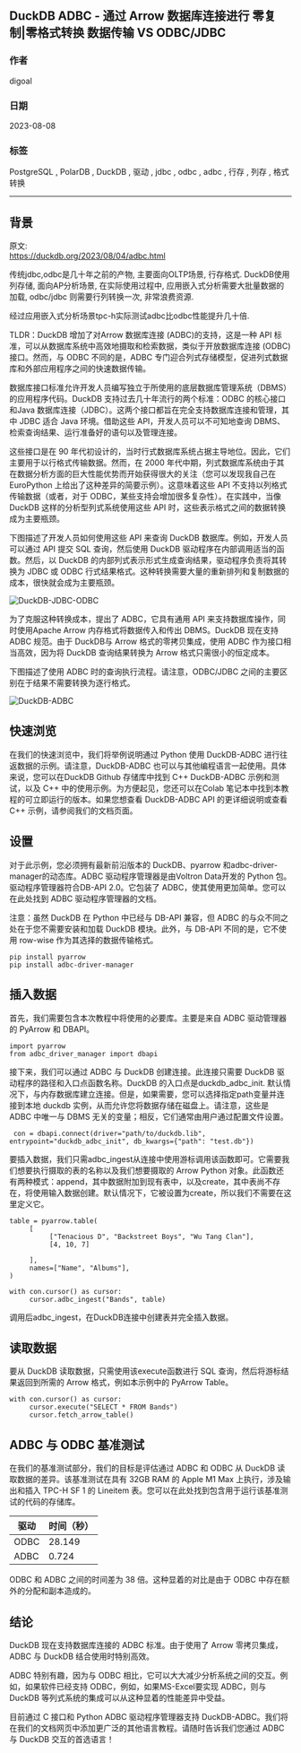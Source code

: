 ## DuckDB ADBC - 通过 Arrow 数据库连接进行 零复制|零格式转换 数据传输 VS ODBC/JDBC  
                                                                                                                                    
### 作者                                                                                                              
digoal                                                                                                              
                                                                                                              
### 日期                                                                                                              
2023-08-08                                                                                                         
                                                                                                    
### 标签                                                                                                              
PostgreSQL , PolarDB , DuckDB , 驱动 , jdbc , odbc , adbc , 行存 , 列存 , 格式转换             
                                                                                                              
----                                                                                                              
                                                                                                              
## 背景    
原文:   
https://duckdb.org/2023/08/04/adbc.html  
  
传统jdbc,odbc是几十年之前的产物, 主要面向OLTP场景, 行存格式. DuckDB使用列存储, 面向AP分析场景, 在实际使用过程中, 应用嵌入式分析需要大批量数据的加载, odbc/jdbc 则需要行列转换一次, 非常浪费资源.  
  
经过应用嵌入式分析场景tpc-h实际测试adbc比odbc性能提升几十倍.  
  
TLDR：DuckDB 增加了对Arrow 数据库连接 (ADBC)的支持，这是一种 API 标准，可以从数据库系统中高效地摄取和检索数据，类似于开放数据库连接 (ODBC)接口。然而，与 ODBC 不同的是，ADBC 专门迎合列式存储模型，促进列式数据库和外部应用程序之间的快速数据传输。  
  
数据库接口标准允许开发人员编写独立于所使用的底层数据库管理系统（DBMS）的应用程序代码。DuckDB 支持过去几十年流行的两个标准：ODBC 的核心接口和Java 数据库连接（JDBC）。这两个接口都旨在完全支持数据库连接和管理，其中 JDBC 适合 Java 环境。借助这些 API，开发人员可以不可知地查询 DBMS、检索查询结果、运行准备好的语句以及管理连接。  
  
这些接口是在 90 年代初设计的，当时行式数据库系统占据主导地位。因此，它们主要用于以行格式传输数据。然而，在 2000 年代中期，列式数据库系统由于其在数据分析方面的巨大性能优势而开始获得很大的关注（您可以发现我自己在 EuroPython 上给出了这种差异的简要示例）。这意味着这些 API 不支持以列格式传输数据（或者，对于 ODBC，某些支持会增加很多复杂性）。在实践中，当像 DuckDB 这样的分析型列式系统使用这些 API 时，这些表示格式之间的数据转换成为主要瓶颈。  
  
下图描述了开发人员如何使用这些 API 来查询 DuckDB 数据库。例如，开发人员可以通过 API 提交 SQL 查询，然后使用 DuckDB 驱动程序在内部调用适当的函数。然后，以 DuckDB 的内部列式表示形式生成查询结果，驱动程序负责将其转换为 JDBC 或 ODBC 行式结果格式。这种转换需要大量的重新排列和复制数据的成本，很快就会成为主要瓶颈。  
  
![DuckDB-JDBC-ODBC](https://duckdb.org/images/blog/adbc/duck-odbc-jdbc.png)  
  
为了克服这种转换成本，提出了 ADBC，它具有通用 API 来支持数据库操作，同时使用Apache Arrow 内存格式将数据传入和传出 DBMS。DuckDB 现在支持ADBC 规范。由于 DuckDB与 Arrow 格式的零拷贝集成，使用 ADBC 作为接口相当高效，因为将 DuckDB 查询结果转换为 Arrow 格式只需很小的恒定成本。  
  
下图描述了使用 ADBC 时的查询执行流程。请注意，ODBC/JDBC 之间的主要区别在于结果不需要转换为逐行格式。  
  
![DuckDB-ADBC](https://duckdb.org/images/blog/adbc/duck-adbc.png)  
  
## 快速浏览  
在我们的快速浏览中，我们将举例说明通过 Python 使用 DuckDB-ADBC 进行往返数据的示例。请注意，DuckDB-ADBC 也可以与其他编程语言一起使用。具体来说，您可以在DuckDB Github 存储库中找到 C++ DuckDB-ADBC 示例和测试，以及 C++ 中的使用示例。为方便起见，您还可以在Colab 笔记本中找到本教程的可立即运行的版本。如果您想查看 DuckDB-ADBC API 的更详细说明或查看 C++ 示例，请参阅我们的文档页面。  
  
## 设置  
对于此示例，您必须拥有最新前沿版本的 DuckDB、pyarrow 和adbc-driver-manager的动态库。ADBC 驱动程序管理器是由Voltron Data开发的 Python 包。驱动程序管理器符合DB-API 2.0。它包装了 ADBC，使其使用更加简单。您可以在此处找到 ADBC 驱动程序管理器的文档。  
  
注意：虽然 DuckDB 在 Python 中已经与 DB-API 兼容，但 ADBC 的与众不同之处在于您不需要安装和加载 DuckDB 模块。此外，与 DB-API 不同的是，它不使用 row-wise 作为其选择的数据传输格式。  
  
```  
pip install pyarrow  
pip install adbc-driver-manager  
```  
  
## 插入数据  
首先，我们需要包含本次教程中将使用的必要库。主要是来自 ADBC 驱动管理器的 PyArrow 和 DBAPI。  
  
```  
import pyarrow  
from adbc_driver_manager import dbapi  
```  
  
接下来，我们可以通过 ADBC 与 DuckDB 创建连接。此连接只需要 DuckDB 驱动程序的路径和入口点函数名称。DuckDB 的入口点是duckdb_adbc_init. 默认情况下，与内存数据库建立连接。但是，如果需要，您可以选择指定path变量并连接到本地 duckdb 实例，从而允许您将数据存储在磁盘上。请注意，这些是 ADBC 中唯一与 DBMS 无关的变量；相反，它们通常由用户通过配置文件设置。  
  
```  
 con = dbapi.connect(driver="path/to/duckdb.lib", entrypoint="duckdb_adbc_init", db_kwargs={"path": "test.db"})  
```  
  
要插入数据，我们只需adbc_ingest从连接中使用游标调用该函数即可。它需要我们想要执行摄取的表的名称以及我们想要摄取的 Arrow Python 对象。此函数还有两种模式：append，其中数据附加到现有表中，以及create，其中表尚不存在，将使用输入数据创建。默认情况下，它被设置为create，所以我们不需要在这里定义它。  
  
```  
table = pyarrow.table(  
     [  
          ["Tenacious D", "Backstreet Boys", "Wu Tang Clan"],  
          [4, 10, 7]  
  
     ],  
     names=["Name", "Albums"],  
)  
  
with con.cursor() as cursor:  
     cursor.adbc_ingest("Bands", table)  
```  
  
调用后adbc_ingest，在DuckDB连接中创建表并完全插入数据。  
  
## 读取数据  
要从 DuckDB 读取数据，只需使用该execute函数进行 SQL 查询，然后将游标结果返回到所需的 Arrow 格式，例如本示例中的 PyArrow Table。  
  
```  
with con.cursor() as cursor:  
     cursor.execute("SELECT * FROM Bands")  
     cursor.fetch_arrow_table()  
```  
  
## ADBC 与 ODBC 基准测试  
在我们的基准测试部分，我们的目标是评估通过 ADBC 和 ODBC 从 DuckDB 读取数据的差异。该基准测试在具有 32GB RAM 的 Apple M1 Max 上执行，涉及输出和插入 TPC-H SF 1 的 Lineitem 表。您可以在此处找到包含用于运行该基准测试的代码的存储库。  
  
驱动 |	时间（秒）  
---|---  
ODBC	|28.149  
ADBC	|0.724  
  
ODBC 和 ADBC 之间的时间差为 38 倍。这种显着的对比是由于 ODBC 中存在额外的分配和副本造成的。  
  
## 结论  
DuckDB 现在支持数据库连接的 ADBC 标准。由于使用了 Arrow 零拷贝集成，ADBC 与 DuckDB 结合使用时特别高效。  
  
ADBC 特别有趣，因为与 ODBC 相比，它可以大大减少分析系统之间的交互。例如，如果软件已经支持 ODBC，例如，如果MS-Excel要实现 ADBC，则与 DuckDB 等列式系统的集成可以从这种显着的性能差异中受益。  
  
目前通过 C 接口和 Python ADBC 驱动程序管理器支持 DuckDB-ADBC。我们将在我们的文档网页中添加更广泛的其他语言教程。请随时告诉我们您通过 ADBC 与 DuckDB 交互的首选语言！  
  
